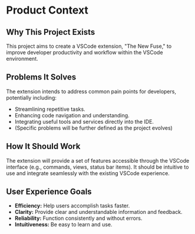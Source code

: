 # Product Context

## Why This Project Exists
This project aims to create a VSCode extension, "The New Fuse," to improve developer productivity and workflow within the VSCode environment.

## Problems It Solves
The extension intends to address common pain points for developers, potentially including:
- Streamlining repetitive tasks.
- Enhancing code navigation and understanding.
- Integrating useful tools and services directly into the IDE.
- (Specific problems will be further defined as the project evolves)

## How It Should Work
The extension will provide a set of features accessible through the VSCode interface (e.g., commands, views, status bar items). It should be intuitive to use and integrate seamlessly with the existing VSCode experience.

## User Experience Goals
- **Efficiency:** Help users accomplish tasks faster.
- **Clarity:** Provide clear and understandable information and feedback.
- **Reliability:** Function consistently and without errors.
- **Intuitiveness:** Be easy to learn and use.
